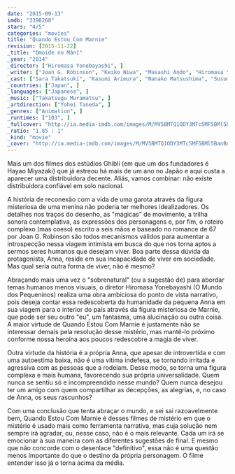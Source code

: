 ```yaml
---
date: "2015-09-13"
imdb: "3398268"
stars: "4/5"
categories: "movies"
title: "Quando Estou Com Marnie"
revision: [2015-11-22]
_title: "Omoide no Mânî"
_year: "2014"
_director: ["Hiromasa Yonebayashi", ]
_writer: ["Joan G. Robinson", "Keiko Niwa", "Masashi Ando", "Hiromasa Yonebayashi", "David Freedman", ]
_cast: ["Sara Takatsuki", "Kasumi Arimura", "Nanako Matsushima", "Susumu Terajima", "Toshie Negishi", "Ryôko Moriyama", "Kazuko Yoshiyuki", "Hitomi Kuroki", "Ava Acres", ]
_countries: ["Japan", ]
_languages: ["Japanese", ]
_music: ["Takatsugu Muramatsu", ]
_artdirection: ["Yohei Taneda", ]
_genres: ["Animation", ]
_runtimes: ["103", ]
_fullcover: "http://ia.media-imdb.com/images/M/MV5BMTQ1ODY3MTc5MF5BMl5BanBnXkFtZTgwOTUyNDI2NTE@.jpg"
_ratio: "1.85 : 1"
_kind: "movie"
_cover: "http://ia.media-imdb.com/images/M/MV5BMTQ1ODY3MTc5MF5BMl5BanBnXkFtZTgwOTUyNDI2NTE@._V1._SX96_SY140_.jpg"
---
```

Mais um dos filmes dos estúdios Ghibli (em que um dos fundadores é Hayao Miyazaki) que já estreou há mais de um ano no Japão e aqui custa a aparecer uma distribuidora decente. Aliás, vamos combinar: não existe distribuidora confiável em solo nacional.

A história de reconexão com a vida de uma garota através da figura misteriosa de uma menina não poderia ter melhores idealizadores. Os detalhes nos traços do desenho, as "mágicas" de movimento, a trilha sonora contemplativa, as expressões dos personagens e, por fim, o roteiro complexo (mas coeso) escrito a seis mãos e baseado no romance de 67 por Joan G. Robinson são todos mecanismos válidos para aumentar a introspecção nessa viagem intimista em busca do que nos torna aptos a sermos seres humanos que desejam viver. Boa parte dessa dúvida da protagonista, Anna, reside em sua incapacidade de viver em sociedade. Mas qual seria outra forma de viver, não é mesmo?

Abraçando mais uma vez o "sobrenatural" (ou a sugestão de) para abordar temas humanos menos visuais, o diretor Hiromasa Yonebayashi (O Mundo dos Pequeninos) realiza uma obra ambiciosa do ponto de vista narrativo, pois deseja contar essa redescoberta da humanidade da pequena Anna em sua viagem para o interior do país através da figura misteriosa de Marnie, que pode ser seu outro "eu", um fantasma, uma alucinação ou outra coisa. A maior virtude de Quando Estou Com Marnie é justamente não se interessar demais pela resolução desse mistério, mas mantê-lo próximo conforme nossa heroína aos poucos redescobre a magia de viver.

Outra virtude da história é a própria Anna, que apesar de introvertida e com uma autoestima baixa, não é uma vítima indefesa, se tornando irritada e agressiva com as pessoas que a rodeiam. Desse modo, se torna uma figura complexa e mais humana, favorecendo sua própria universalidade. Quem nunca se sentiu só e incompreendido nesse mundo? Quem nunca desejou ter um amigo com quem compartilhar as decepções, as alegrias, e, no caso de Anna, os seus rascunhos?

Com uma conclusão que tenta abraçar o mundo, e sei sai razoavelmente bem, Quando Estou Com Marnie é desses filmes de mistério em que o mistério é usado mais como ferramenta narrativa, mas cuja solução nem sempre irá agradar, ou, nesse caso, não é o mais relevante. Cada um irá se emocionar à sua maneira com as diferentes sugestões de final. E mesmo que não concorde com o desenlace "definitivo", essa não é uma questão menos importante do que o destino da própria personagem. O filme entender isso já o torna acima da média.

